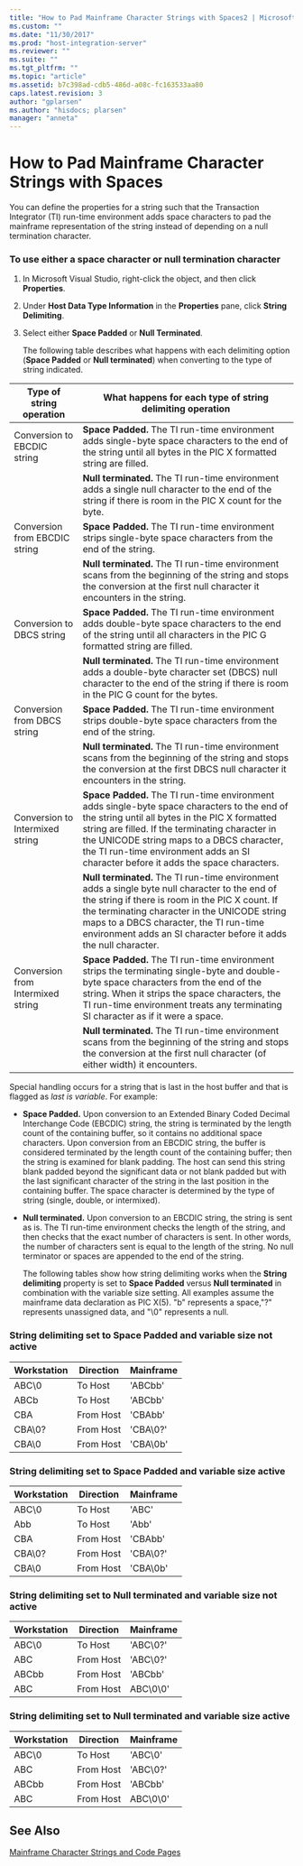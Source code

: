 ```yaml
---
title: "How to Pad Mainframe Character Strings with Spaces2 | Microsoft Docs"
ms.custom: ""
ms.date: "11/30/2017"
ms.prod: "host-integration-server"
ms.reviewer: ""
ms.suite: ""
ms.tgt_pltfrm: ""
ms.topic: "article"
ms.assetid: b7c398ad-cdb5-486d-a08c-fc163533aa80
caps.latest.revision: 3
author: "gplarsen"
ms.author: "hisdocs; plarsen"
manager: "anneta"
---
```

# How to Pad Mainframe Character Strings with Spaces
You can define the properties for a string such that the Transaction Integrator (TI) run-time environment adds space characters to pad the mainframe representation of the string instead of depending on a null termination character.  
  
### To use either a space character or null termination character  
  
1. In Microsoft Visual Studio, right-click the object, and then click **Properties**.  
  
2. Under **Host Data Type Information** in the **Properties** pane, click **String Delimiting**.  
  
3. Select either **Space Padded** or **Null Terminated**.  
  
   The following table describes what happens with each delimiting option (**Space Padded** or **Null terminated**) when converting to the type of string indicated.  
  
|Type of string operation|What happens for each type of string delimiting operation|  
|------------------------------|---------------------------------------------------------------|  
|Conversion to EBCDIC string|**Space Padded.** The TI run-time environment adds single-byte space characters to the end of the string until all bytes in the PIC X formatted string are filled.|  
||**Null terminated.** The TI run-time environment adds a single null character to the end of the string if there is room in the PIC X count for the byte.|  
|Conversion from EBCDIC string|**Space Padded.** The TI run-time environment strips single-byte space characters from the end of the string.|  
||**Null terminated.** The TI run-time environment scans from the beginning of the string and stops the conversion at the first null character it encounters in the string.|  
|Conversion to DBCS string|**Space Padded.** The TI run-time environment adds double-byte space characters to the end of the string until all characters in the PIC G formatted string are filled.|  
||**Null terminated.** The TI run-time environment adds a double-byte character set (DBCS) null character to the end of the string if there is room in the PIC G count for the bytes.|  
|Conversion from DBCS string|**Space Padded.** The TI run-time environment strips double-byte space characters from the end of the string.|  
||**Null terminated.** The TI run-time environment scans from the beginning of the string and stops the conversion at the first DBCS null character it encounters in the string.|  
|Conversion to Intermixed string|**Space Padded.** The TI run-time environment adds single-byte space characters to the end of the string until all bytes in the PIC X formatted string are filled. If the terminating character in the UNICODE string maps to a DBCS character, the TI run-time environment adds an SI character before it adds the space characters.|  
||**Null terminated.** The TI run-time environment adds a single byte null character to the end of the string if there is room in the PIC X count. If the terminating character in the UNICODE string maps to a DBCS character, the TI run-time environment adds an SI character before it adds the null character.|  
|Conversion from Intermixed string|**Space Padded.** The TI run-time environment strips the terminating single-byte and double-byte space characters from the end of the string. When it strips the space characters, the TI run-time environment treats any terminating SI character as if it were a space.|  
||**Null terminated.** The TI run-time environment scans from the beginning of the string and stops the conversion at the first null character (of either width) it encounters.|  
  
 Special handling occurs for a string that is last in the host buffer and that is flagged as *last is variable*. For example:  
  
- **Space Padded.** Upon conversion to an Extended Binary Coded Decimal Interchange Code (EBCDIC) string, the string is terminated by the length count of the containing buffer, so it contains no additional space characters. Upon conversion from an EBCDIC string, the buffer is considered terminated by the length count of the containing buffer; then the string is examined for blank padding. The host can send this string blank padded beyond the significant data or not blank padded but with the last significant character of the string in the last position in the containing buffer. The space character is determined by the type of string (single, double, or intermixed).  
  
- **Null terminated.** Upon conversion to an EBCDIC string, the string is sent as is. The TI run-time environment checks the length of the string, and then checks that the exact number of characters is sent. In other words, the number of characters sent is equal to the length of the string. No null terminator or spaces are appended to the end of the string.  
  
  The following tables show how string delimiting works when the **String delimiting** property is set to **Space Padded** versus **Null terminated** in combination with the variable size setting. All examples assume the mainframe data declaration as PIC X(5). "b" represents a space,"?" represents unassigned data, and "\0" represents a null.  
  
### String delimiting set to Space Padded and variable size not active  
  
|Workstation|Direction|Mainframe|  
|-----------------|---------------|---------------|  
|ABC\0|To Host|'ABCbb'|  
|ABCb|To Host|'ABCbb'|  
|CBA|From Host|'CBAbb'|  
|CBA\0?|From Host|'CBA\0?'|  
|CBA\0|From Host|'CBA\0b'|  
  
### String delimiting set to Space Padded and variable size active  
  
|Workstation|Direction|Mainframe|  
|-----------------|---------------|---------------|  
|ABC\0|To Host|'ABC'|  
|Abb|To Host|'Abb'|  
|CBA|From Host|'CBAbb'|  
|CBA\0?|From Host|'CBA\0?'|  
|CBA\0|From Host|'CBA\0b'|  
  
### String delimiting set to Null terminated and variable size not active  
  
|Workstation|Direction|Mainframe|  
|-----------------|---------------|---------------|  
|ABC\0|To Host|'ABC\0?'|  
|ABC|From Host|'ABC\0?'|  
|ABCbb|From Host|'ABCbb'|  
|ABC|From Host|ABC\0\0'|  
  
### String delimiting set to Null terminated and variable size active  
  
|Workstation|Direction|Mainframe|  
|-----------------|---------------|---------------|  
|ABC\0|To Host|'ABC\0'|  
|ABC|From Host|'ABC\0?'|  
|ABCbb|From Host|'ABCbb'|  
|ABC|From Host|ABC\0\0'|  
  
## See Also  
 [Mainframe Character Strings and Code Pages](../core/mainframe-character-strings-and-code-pages2.md)